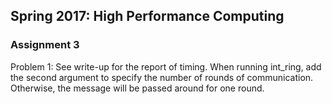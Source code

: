 ## Spring 2017: High Performance Computing 

### Assignment 3 

Problem 1: See write-up for the report of timing. When running int_ring, add the second argument to specify the number of rounds of communication. Otherwise, the message will be passed around for one round.



